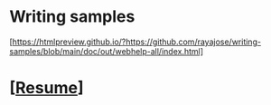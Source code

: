 # Writing samples
[https://htmlpreview.github.io/?https://github.com/rayajose/writing-samples/blob/main/doc/out/webhelp-all/index.html]

# [[Resume](https://github.com/rayajose/writing-samples/blob/main/rjose-resume.stw.pdf)]
 

